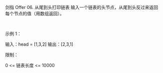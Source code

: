 剑指 Offer 06. 从尾到头打印链表
输入一个链表的头节点，从尾到头反过来返回每个节点的值（用数组返回）。

 

示例 1：

输入：head = [1,3,2]
输出：[2,3,1]
 

限制：

0 <= 链表长度 <= 10000


